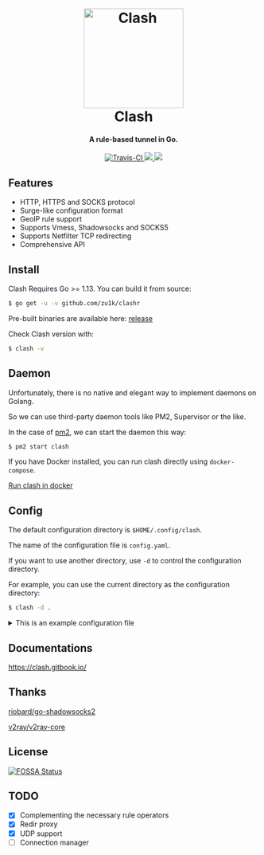 <h1 align="center">
  <img src="https://github.com/yuche/clashr/raw/master/docs/logo.png" alt="Clash" width="200">
  <br>Clash<br>
</h1>

<h4 align="center">A rule-based tunnel in Go.</h4>

<p align="center">
  <a href="https://travis-ci.org/zu1k/clashr">
    <img src="https://img.shields.io/travis/zu1k/clashr.svg?style=flat-square"
         alt="Travis-CI">
  </a>
  <a href="https://goreportcard.com/report/github.com/zu1k/clashr">
    <img src="https://goreportcard.com/badge/github.com/zu1k/clashr?style=flat-square">
  </a>
  <a href="https://github.com/yuche/clashr/releases">
    <img src="https://img.shields.io/github/release/zu1k/clashr/all.svg?style=flat-square">
  </a>
</p>

## Features

- HTTP, HTTPS and SOCKS protocol
- Surge-like configuration format
- GeoIP rule support
- Supports Vmess, Shadowsocks and SOCKS5
- Supports Netfilter TCP redirecting
- Comprehensive API

## Install

Clash Requires Go >= 1.13. You can build it from source:

```sh
$ go get -u -v github.com/zu1k/clashr
```

Pre-built binaries are available here: [release](https://github.com/yuche/clashr/releases)

Check Clash version with:

```sh
$ clash -v
```

## Daemon

Unfortunately, there is no native and elegant way to implement daemons on Golang.

So we can use third-party daemon tools like PM2, Supervisor or the like.

In the case of [pm2](https://github.com/Unitech/pm2), we can start the daemon this way:

```sh
$ pm2 start clash
```

If you have Docker installed, you can run clash directly using `docker-compose`.

[Run clash in docker](https://github.com/yuche/clashr/wiki/Run-clash-in-docker)

## Config

The default configuration directory is `$HOME/.config/clash`.

The name of the configuration file is `config.yaml`.

If you want to use another directory, use `-d` to control the configuration directory.

For example, you can use the current directory as the configuration directory:

```sh
$ clash -d .
```

<details>
  <summary>This is an example configuration file</summary>

```yml
# port of HTTP
port: 7890

# port of SOCKS5
socks-port: 7891

# redir port for Linux and macOS
# redir-port: 7892

allow-lan: false

# Only applicable when setting allow-lan to true
# "*": bind all IP addresses
# 192.168.122.11: bind a single IPv4 address
# "[aaaa::a8aa:ff:fe09:57d8]": bind a single IPv6 address
# bind-address: "*"

# Rule / Global/ Direct (default is Rule)
mode: Rule

# set log level to stdout (default is info)
# info / warning / error / debug / silent
log-level: info

# RESTful API for clash
external-controller: 127.0.0.1:9090

# you can put the static web resource (such as clash-dashboard) to a directory, and clash would serve in `${API}/ui`
# input is a relative path to the configuration directory or an absolute path
# external-ui: folder

# Secret for RESTful API (Optional)
# secret: ""

# experimental feature
experimental:
  ignore-resolve-fail: true # ignore dns resolve fail, default value is true

# authentication of local SOCKS5/HTTP(S) server
# authentication:
#  - "user1:pass1"
#  - "user2:pass2"

# # experimental hosts, support wildcard (e.g. *.clash.dev Even *.foo.*.example.com)
# # static domain has a higher priority than wildcard domain (foo.example.com > *.example.com)
# hosts:
#   '*.clash.dev': 127.0.0.1
#   'alpha.clash.dev': '::1'

# dns:
  # enable: true # set true to enable dns (default is false)
  # ipv6: false # default is false
  # listen: 0.0.0.0:53
  # enhanced-mode: redir-host # or fake-ip
  # # fake-ip-range: 198.18.0.1/16 # if you don't know what it is, don't change it
  # nameserver:
  #   - 114.114.114.114
  #   - tls://dns.rubyfish.cn:853 # dns over tls
  #   - https://1.1.1.1/dns-query # dns over https
  # fallback: # concurrent request with nameserver, fallback used when GEOIP country isn't CN
  #   - tcp://1.1.1.1
  # fallback-filter:
  #   geoip: true # default
  #   ipcidr: # ips in these subnets will be considered polluted
  #     - 240.0.0.0/4

Proxy:

# shadowsocks
# The supported ciphers(encrypt methods):
#   aes-128-gcm aes-192-gcm aes-256-gcm
#   aes-128-cfb aes-192-cfb aes-256-cfb
#   aes-128-ctr aes-192-ctr aes-256-ctr
#   rc4-md5 chacha20 chacha20-ietf xchacha20
#   chacha20-ietf-poly1305 xchacha20-ietf-poly1305
- name: "ss1"
  type: ss
  server: server
  port: 443
  cipher: chacha20-ietf-poly1305
  password: "password"
  # udp: true

# old obfs configuration format remove after prerelease
- name: "ss2"
  type: ss
  server: server
  port: 443
  cipher: chacha20-ietf-poly1305
  password: "password"
  plugin: obfs
  plugin-opts:
    mode: tls # or http
    # host: bing.com

- name: "ss3"
  type: ss
  server: server
  port: 443
  cipher: chacha20-ietf-poly1305
  password: "password"
  plugin: v2ray-plugin
  plugin-opts:
    mode: websocket # no QUIC now
    # tls: true # wss
    # skip-cert-verify: true
    # host: bing.com
    # path: "/"
    # mux: true
    # headers:
    #   custom: value

# vmess
# cipher support auto/aes-128-gcm/chacha20-poly1305/none
- name: "vmess"
  type: vmess
  server: server
  port: 443
  uuid: uuid
  alterId: 32
  cipher: auto
  # udp: true
  # tls: true
  # skip-cert-verify: true
  # network: ws
  # ws-path: /path
  # ws-headers:
  #   Host: v2ray.com

# socks5
- name: "socks"
  type: socks5
  server: server
  port: 443
  # username: username
  # password: password
  # tls: true
  # skip-cert-verify: true
  # udp: true

# http
- name: "http"
  type: http
  server: server
  port: 443
  # username: username
  # password: password
  # tls: true # https
  # skip-cert-verify: true

# snell
- name: "snell"
  type: snell
  server: server
  port: 44046
  psk: yourpsk
  # obfs-opts:
    # mode: http # or tls
    # host: bing.com

Proxy Group:
# url-test select which proxy will be used by benchmarking speed to a URL.
- name: "auto"
  type: url-test
  proxies:
    - ss1
    - ss2
    - vmess1
  url: 'http://www.gstatic.com/generate_204'
  interval: 300

# fallback select an available policy by priority. The availability is tested by accessing an URL, just like an auto url-test group.
- name: "fallback-auto"
  type: fallback
  proxies:
    - ss1
    - ss2
    - vmess1
  url: 'http://www.gstatic.com/generate_204'
  interval: 300

# load-balance: The request of the same eTLD will be dial on the same proxy.
- name: "load-balance"
  type: load-balance
  proxies:
    - ss1
    - ss2
    - vmess1
  url: 'http://www.gstatic.com/generate_204'
  interval: 300

# select is used for selecting proxy or proxy group
# you can use RESTful API to switch proxy, is recommended for use in GUI.
- name: Proxy
  type: select
  proxies:
    - ss1
    - ss2
    - vmess1
    - auto

Rule:
- DOMAIN-SUFFIX,google.com,auto
- DOMAIN-KEYWORD,google,auto
- DOMAIN,google.com,auto
- DOMAIN-SUFFIX,ad.com,REJECT
- IP-CIDR,127.0.0.0/8,DIRECT
# rename SOURCE-IP-CIDR and would remove after prerelease
- SRC-IP-CIDR,192.168.1.201/32,DIRECT
- GEOIP,CN,DIRECT
- DST-PORT,80,DIRECT
- SRC-PORT,7777,DIRECT
# FINAL would remove after prerelease
# you also can use `FINAL,Proxy` or `FINAL,,Proxy` now
- MATCH,auto
```
</details>

## Documentations
https://clash.gitbook.io/

## Thanks

[riobard/go-shadowsocks2](https://github.com/riobard/go-shadowsocks2)

[v2ray/v2ray-core](https://github.com/v2ray/v2ray-core)

## License

[![FOSSA Status](https://app.fossa.io/api/projects/git%2Bgithub.com%2FDreamacro%2Fclash.svg?type=large)](https://app.fossa.io/projects/git%2Bgithub.com%2FDreamacro%2Fclash?ref=badge_large)

## TODO

- [x] Complementing the necessary rule operators
- [x] Redir proxy
- [x] UDP support
- [ ] Connection manager